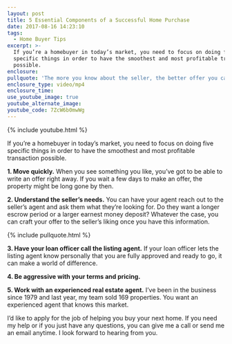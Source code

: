 ```yaml
---
layout: post
title: 5 Essential Components of a Successful Home Purchase
date: 2017-08-16 14:23:10
tags:
  - Home Buyer Tips
excerpt: >-
  If you’re a homebuyer in today’s market, you need to focus on doing five
  specific things in order to have the smoothest and most profitable transaction
  possible.
enclosure:
pullquote: 'The more you know about the seller, the better offer you can craft.'
enclosure_type: video/mp4
enclosure_time:
use_youtube_image: true
youtube_alternate_image:
youtube_code: 7ZcW6b0mwWg
---
```



{% include youtube.html %}

If you’re a homebuyer in today’s market, you need to focus on doing five specific things in order to have the smoothest and most profitable transaction possible.

**1. Move quickly.** When you see something you like, you’ve got to be able to write an offer right away. If you wait a few days to make an offer, the property might be long gone by then.

**2. Understand the seller’s needs.** You can have your agent reach out to the seller’s agent and ask them what they’re looking for. Do they want a longer escrow period or a larger earnest money deposit? Whatever the case, you can craft your offer to the seller’s liking once you have this information.

{% include pullquote.html %}

**3. Have your loan officer call the listing agent.** If your loan officer lets the listing agent know personally that you are fully approved and ready to go, it can make a world of difference.

**4. Be aggressive with your terms and pricing.**

**5. Work with an experienced real estate agent.** I’ve been in the business since 1979 and last year, my team sold 169 properties. You want an experienced agent that knows this market.

I’d like to apply for the job of helping you buy your next home. If you need my help or if you just have any questions, you can give me a call or send me an email anytime. I look forward to hearing from you.
